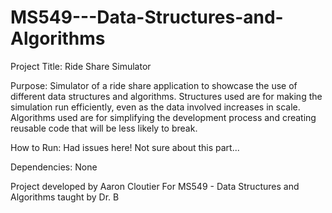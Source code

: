 # MS549---Data-Structures-and-Algorithms

Project Title: Ride Share Simulator

Purpose: Simulator of a ride share application to showcase the use of different data structures and algorithms. 
          Structures used are for making the simulation run efficiently, even as the data involved increases in scale.
          Algorithms used are for simplifying the development process and creating reusable code that will be less likely to break.

How to Run: Had issues here! Not sure about this part...

Dependencies: None

Project developed by Aaron Cloutier
          For MS549 - Data Structures and Algorithms taught by Dr. B
